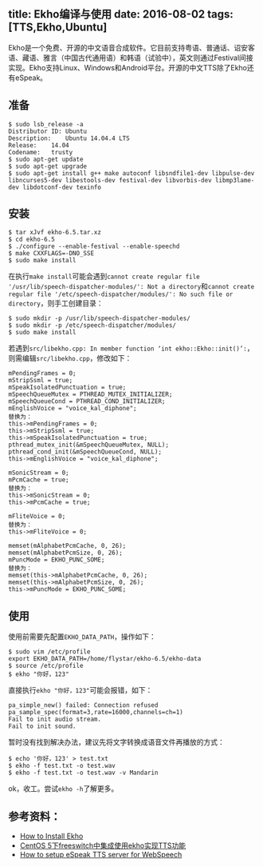 title: Ekho编译与使用
date: 2016-08-02
tags: [TTS,Ekho,Ubuntu]
---
Ekho是一个免费、开源的中文语音合成软件。它目前支持粤语、普通话、诏安客语、藏语、雅言（中国古代通用语）和韩语（试验中），英文则通过Festival间接实现。Ekho支持Linux、Windows和Android平台。开源的中文TTS除了Ekho还有eSpeak。

<!--more-->
## 准备

```
$ sudo lsb_release -a
Distributor ID: Ubuntu
Description:    Ubuntu 14.04.4 LTS
Release:    14.04
Codename:   trusty
$ sudo apt-get update
$ sudo apt-get upgrade
$ sudo apt-get install g++ make autoconf libsndfile1-dev libpulse-dev libncurses5-dev libestools-dev festival-dev libvorbis-dev libmp3lame-dev libdotconf-dev texinfo
```

## 安装

```
$ tar xJvf ekho-6.5.tar.xz
$ cd ekho-6.5
$ ./configure --enable-festival --enable-speechd
$ make CXXFLAGS=-DNO_SSE
$ sudo make install
```

在执行`make install`可能会遇到`cannot create regular file '/usr/lib/speech-dispatcher-modules/': Not a directory`和`cannot create regular file '/etc/speech-dispatcher/modules/': No such file or directory`，则手工创建目录：

```
$ sudo mkdir -p /usr/lib/speech-dispatcher-modules/
$ sudo mkdir -p /etc/speech-dispatcher/modules/
$ sudo make install
```

若遇到`src/libekho.cpp: In member function ‘int ekho::Ekho::init()’:`，则需编辑`src/libekho.cpp`，修改如下：

```
mPendingFrames = 0;
mStripSsml = true;
mSpeakIsolatedPunctuation = true;
mSpeechQueueMutex = PTHREAD_MUTEX_INITIALIZER;
mSpeechQueueCond = PTHREAD_COND_INITIALIZER;
mEnglishVoice = "voice_kal_diphone";
替换为：
this->mPendingFrames = 0;
this->mStripSsml = true;
this->mSpeakIsolatedPunctuation = true;
pthread_mutex_init(&mSpeechQueueMutex, NULL);
pthread_cond_init(&mSpeechQueueCond, NULL);
this->mEnglishVoice = "voice_kal_diphone";

mSonicStream = 0;
mPcmCache = true;
替换为：
this->mSonicStream = 0;
this->mPcmCache = true;

mFliteVoice = 0;
替换为：
this->mFliteVoice = 0;

memset(mAlphabetPcmCache, 0, 26);
memset(mAlphabetPcmSize, 0, 26);
mPuncMode = EKHO_PUNC_SOME;
替换为：
memset(this->mAlphabetPcmCache, 0, 26);
memset(this->mAlphabetPcmSize, 0, 26);
this->mPuncMode = EKHO_PUNC_SOME;
```

## 使用
使用前需要先配置`EKHO_DATA_PATH`，操作如下：

```
$ sudo vim /etc/profile
export EKHO_DATA_PATH=/home/flystar/ekho-6.5/ekho-data
$ source /etc/profile
$ ekho "你好，123"
```

直接执行`ekho "你好，123"`可能会报错，如下：

```
pa_simple_new() failed: Connection refused
pa_sample_spec(format=3,rate=16000,channels=ch=1)
Fail to init audio stream.
Fail to init sound.
```

暂时没有找到解决办法，建议先将文字转换成语音文件再播放的方式：

```
$ echo '你好，123' > test.txt
$ ekho -f test.txt -o test.wav
$ ekho -f test.txt -o test.wav -v Mandarin
```

ok，收工。尝试`ekho -h`了解更多。

## 参考资料：
- [How to Install Ekho](http://www.eguidedog.net/doc/doc_install_ekho.php)
- [CentOS 5下freeswitch中集成使用ekho实现TTS功能](http://www.cnblogs.com/zxqdlenovo/p/4030186.html)
- [How to setup eSpeak TTS server for WebSpeech](http://www.eguidedog.net/doc/doc_setup_espeak_server.php)